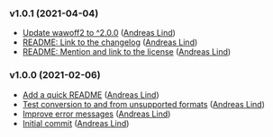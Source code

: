 ### v1.0.1 (2021-04-04)

- [Update wawoff2 to ^2.0.0](https://github.com/papandreou/fontverter/commit/e71ed96b69ba646633fc0255e1e00f0a1a5112a2) ([Andreas Lind](mailto:andreas.lind@peakon.com))
- [README: Link to the changelog](https://github.com/papandreou/fontverter/commit/5d30f6ead542c366eb8ddaee4823fa3b470dfe50) ([Andreas Lind](mailto:andreas.lind@peakon.com))
- [README: Mention and link to the license](https://github.com/papandreou/fontverter/commit/a25ca9e14163253d8e080a9d96d63d6b24de87b6) ([Andreas Lind](mailto:andreas.lind@peakon.com))

### v1.0.0 (2021-02-06)

- [Add a quick README](https://github.com/papandreou/fontverter/commit/01c716373100013f54b1dac69720c84f09959373) ([Andreas Lind](mailto:andreas.lind@peakon.com))
- [Test conversion to and from unsupported formats](https://github.com/papandreou/fontverter/commit/5221a19d0d5d65eee08bd99a4d127c2d911f012e) ([Andreas Lind](mailto:andreas.lind@peakon.com))
- [Improve error messages](https://github.com/papandreou/fontverter/commit/17617de3d1553af5abdf684e69117e0f0fc9b315) ([Andreas Lind](mailto:andreas.lind@peakon.com))
- [Initial commit](https://github.com/papandreou/fontverter/commit/221abe719b529a2043a46108daf13361084ef50d) ([Andreas Lind](mailto:andreas.lind@peakon.com))
